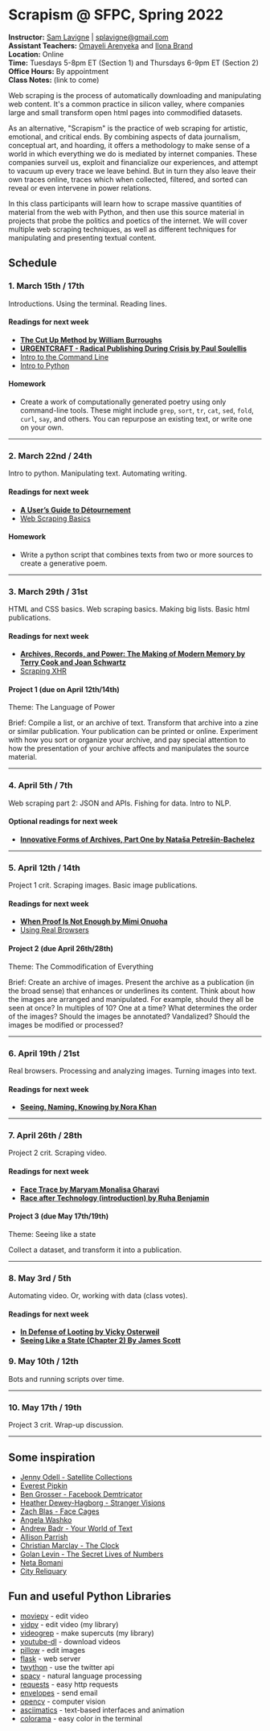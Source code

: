 # Scrapism @ SFPC, Spring 2022

**Instructor:** [Sam Lavigne](https://lav.io) | [splavigne@gmail.com](mailto:splavigne@gmail.com)  
**Assistant Teachers:** [Omayeli Arenyeka](https://www.omayeli.com/) and [Ilona Brand](https://theilonabrand.com/)  
**Location:** Online  
**Time:** Tuesdays 5-8pm ET (Section 1) and Thursdays 6-9pm ET (Section 2)  
**Office Hours:** By appointment  
**Class Notes:** (link to come)

Web scraping is the process of automatically downloading and manipulating web content. It's a common practice in silicon valley, where companies large and small transform open html pages into commodified datasets.

As an alternative, "Scrapism" is the practice of web scraping for artistic, emotional, and critical ends. By combining aspects of data journalism, conceptual art, and hoarding, it offers a methodology to make sense of a world in which everything we do is mediated by internet companies. These companies surveil us, exploit and financialize our experiences, and attempt to vacuum up every trace we leave behind. But in turn they also leave their own traces online, traces which when collected, filtered, and sorted can reveal or even intervene in power relations.

In this class participants will learn how to scrape massive quantities of material from the web with Python, and then use this source material in projects that probe the politics and poetics of the internet. We will cover multiple web scraping techniques, as well as different techniques for manipulating and presenting textual content. 

## Schedule

### 1. March 15th / 17th

Introductions. Using the terminal. Reading lines.


#### Readings for next week  
* **[The Cut Up Method by William Burroughs](http://www.writing.upenn.edu/~afilreis/88v/burroughs-cutup.html)**
* **[URGENTCRAFT - Radical Publishing During Crisis by Paul Soulellis](https://soulellis.com/writing/post-documenta/index.html)**
* [Intro to the Command Line](https://scrapism.lav.io/intro-to-the-command-line/)
* [Intro to Python](https://scrapism.lav.io/intro-to-python/)

#### Homework
* Create a work of computationally generated poetry using only command-line tools. These might include `grep`, `sort`, `tr`, `cat`, `sed`, `fold`, `curl`, `say`, and others. You can repurpose an existing text, or write one on your own.

---

### 2. March 22nd / 24th

Intro to python. Manipulating text. Automating writing.

#### Readings for next week
* **[A User’s Guide to Détournement](http://webcache.googleusercontent.com/search?q=cache:iq80N1p2GWsJ:www.bopsecrets.org/SI/detourn.htm+&cd=8&hl=en&ct=clnk&gl=us&client=firefox-b-1-d)**
* [Web Scraping Basics](https://scrapism.lav.io/web-scraping-basics/)

#### Homework
* Write a python script that combines texts from two or more sources to create a generative poem.

---

### 3. March 29th / 31st

HTML and CSS basics. Web scraping basics. Making big lists. Basic html publications.

#### Readings for next week
* **[Archives, Records, and Power: The Making of Modern Memory by Terry Cook and Joan Schwartz](https://asset-pdf.scinapse.io/prod/2041373518/2041373518.pdf)**
* [Scraping XHR](https://scrapism.lav.io/scraping-xhr/)

#### Project 1 (due on April 12th/14th)

Theme: The Language of Power

Brief: Compile a list, or an archive of text. Transform that archive into a zine or similar publication. Your publication can be printed or online. Experiment with how you sort or organize your archive, and pay special attention to how the presentation of your archive affects and manipulates the source material.

---

### 4. April 5th / 7th

Web scraping part 2: JSON and APIs. Fishing for data. Intro to NLP.

#### Optional readings for next week
* **[Innovative Forms of Archives, Part One by Nataša Petrešin-Bachelez](https://www.e-flux.com/journal/13/61328/innovative-forms-of-archives-part-one-exhibitions-events-books-museums-and-lia-perjovschi-s-contemporary-art-archive/)**


---

### 5. April 12th / 14th

Project 1 crit. Scraping images. Basic image publications.

#### Readings for next week 
* **[When Proof Is Not Enough by Mimi Onuoha](https://fivethirtyeight.com/features/when-proof-is-not-enough/)**
* [Using Real Browsers](https://scrapism.lav.io/using-real-browsers/)

#### Project 2 (due April 26th/28th)

Theme: The Commodification of Everything

Brief: Create an archive of images. Present the archive as a publication (in the broad sense) that enhances or underlines its content. Think about how the images are arranged and manipulated. For example, should they all be seen at once? In multiples of 10? One at a time? What determines the order of the images? Should the images be annotated? Vandalized? Should the images be modified or processed?

---

### 6. April 19th / 21st

Real browsers. Processing and analyzing images. Turning images into text. 

#### Readings for next week 
* **[Seeing, Naming, Knowing by Nora Khan](https://www.are.na/block/10908843)**


---

### 7. April 26th / 28th

Project 2 crit. Scraping video.

#### Readings for next week
* **[Face Trace by Maryam Monalisa Gharavi](https://vimeo.com/253801987?embedded=true&source=video_title&owner=6374650)**
* **[Race after Technology (introduction) by Ruha Benjamin](http://mycours.es/ems2/files/2020/09/Ruha-Benjamin-%E2%80%93-Race-After-Technology-Introduction.pdf)**

#### Project 3 (due May 17th/19th)

Theme: Seeing like a state

Collect a dataset, and transform it into a publication.



---

### 8. May 3rd / 5th

Automating video.
Or, working with data (class votes).

<!--#### Homework 
* [this is TBD!] Make a supercut OR make a point with a dataset.
-->

#### Readings for next week
* **[In Defense of Looting by Vicky Osterweil](https://thenewinquiry.com/in-defense-of-looting/)**
* **[Seeing Like a State (Chapter 2) By James Scott](https://libcom.org/files/Seeing%20Like%20a%20State%20-%20James%20C.%20Scott.pdf)**


### 9. May 10th / 12th

Bots and running scripts over time. 

---

### 10. May 17th / 19th

Project 3 crit. Wrap-up discussion.

---

## Some inspiration
* [Jenny Odell - Satellite Collections](http://www.jennyodell.com/satellite.html)
* [Everest Pipkin](http://everest-pipkin.com/)
* [Ben Grosser - Facebook Demtricator](https://bengrosser.com/projects/facebook-demetricator/)
* [Heather Dewey-Hagborg - Stranger Visions](https://deweyhagborg.com/projects/stranger-visions)
* [Zach Blas - Face Cages](http://www.zachblas.info/works/face-cages/)
* [Angela Washko](https://angelawashko.com/home.html)
* [Andrew Badr - Your World of Text](https://www.yourworldoftext.com/)
* [Allison Parrish](http://portfolio.decontextualize.com/)
* [Christian Marclay - The Clock](https://en.wikipedia.org/wiki/The_Clock_(2010_film))
* [Golan Levin - The Secret Lives of Numbers](http://www.flong.com/projects/slon/)
* [Neta Bomani](https://netabomani.com/darkmatter/)
* [City Reliquary](https://www.cityreliquary.org/)

## Fun and useful Python Libraries
* [moviepy](http://zulko.github.io/moviepy/) - edit video
* [vidpy](http://antiboredom.github.com/vidpy/) - edit video (my library)
* [videogrep](http://antiboredom.github.com/videogrep/) - make supercuts (my library)
* [youtube-dl](https://rg3.github.io/youtube-dl/) - download videos
* [pillow](https://python-pillow.org/) - edit images
* [flask](http://flask.pocoo.org/) - web server
* [twython](https://github.com/ryanmcgrath/twython) - use the twitter api
* [spacy](https://github.com/ryanmcgrath/twython) - natural language processing
* [requests](http://docs.python-requests.org/en/master/) - easy http requests
* [envelopes](http://tomekwojcik.github.io/envelopes/) - send email
* [opencv](http://opencv.org/) - computer vision
* [asciimatics](https://github.com/peterbrittain/asciimatics) - text-based interfaces and animation
* [colorama](https://github.com/tartley/colorama) - easy color in the terminal

